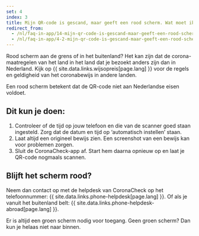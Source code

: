 ```yaml
---
set: 4
index: 3
title: Mijn QR-code is gescand, maar geeft een rood scherm. Wat moet ik doen?
redirect_from: 
  - /nl/faq-in-app/14-mijn-qr-code-is-gescand-maar-geeft-een-rood-scherm-wat-moet-ik-doen
  - /nl/faq-in-app/4-2-mijn-qr-code-is-gescand-maar-geeft-een-rood-scherm-wat-moet-ik-doen
---
```

Rood scherm aan de grens of in het buitenland? Het kan zijn dat de corona-maatregelen van het land in het land dat je bezoekt anders zijn dan in Nederland. Kijk op {{ site.data.links.wijsopreis[page.lang] }} voor de regels en geldigheid van het coronabewijs in andere landen.

Een rood scherm betekent dat de QR-code niet aan Nederlandse eisen voldoet.

## Dit kun je doen:

1. Controleer of de tijd op jouw telefoon en die van de scanner goed staan ingesteld. Zorg dat de datum en tijd op ‘automatisch instellen’ staan.
2. Laat altijd een origineel bewijs zien. Een screenshot van een bewijs kan voor problemen zorgen.
3. Sluit de CoronaCheck-app af. Start hem daarna opnieuw op en laat je QR-code nogmaals scannen.

## Blijft het scherm rood?

Neem dan contact op met de helpdesk van CoronaCheck op het telefoonnummer: {{ site.data.links.phone-helpdesk[page.lang] }}. Of als je vanuit het buitenland belt: {{ site.data.links.phone-helpdesk-abroad[page.lang] }}.

Er is altijd een groen scherm nodig voor toegang. Geen groen scherm? Dan kun je helaas niet naar binnen.
